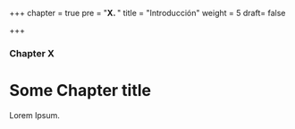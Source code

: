 +++
chapter = true
pre = "<b>X. </b>"
title = "Introducción"
weight = 5
draft= false

+++

### Chapter X

# Some Chapter title

Lorem Ipsum.